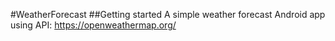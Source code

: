 #WeatherForecast
##Getting started
A simple weather forecast Android app using API: https://openweathermap.org/

